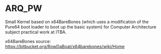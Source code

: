 # ARQ_PW

Small Kernel based on x64BareBones (which uses a modification of the Pure64 boot loader to boot up the basic system) for Computer Architecture subject practical work at ITBA.

x64BareBones source: https://bitbucket.org/RowDaBoat/x64barebones/wiki/Home
